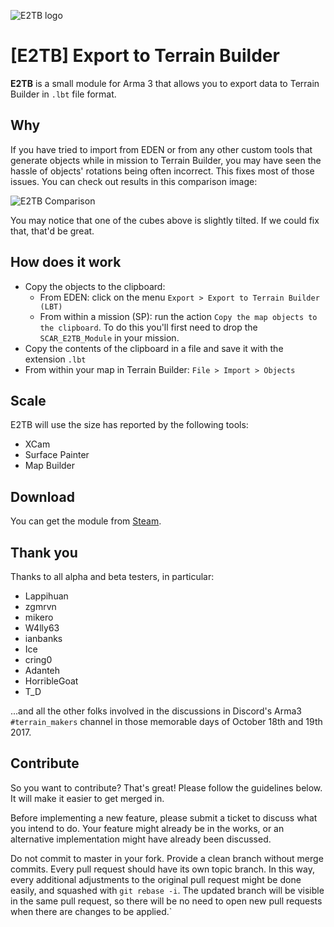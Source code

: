 ![E2TB logo](https://cldup.com/isZPFlSHn0.png)

# [E2TB] Export to Terrain Builder

**E2TB** is a small module for Arma 3 that allows you to export data to Terrain Builder in `.lbt` file format.


## Why
If you have tried to import from EDEN or from any other custom tools that generate objects while in mission to Terrain Builder, you may have seen the hassle of objects' rotations being often incorrect. This fixes most of those issues. You can check out results in this comparison image:

![E2TB Comparison](https://cldup.com/eOdeb2Gtga.jpg)

You may notice that one of the cubes above is slightly tilted. If we could fix that, that'd be great.

## How does it work

  * Copy the objects to the clipboard:
    * From EDEN: click on the menu `Export > Export to Terrain Builder (LBT)`
    * From within a mission (SP): run the action `Copy the map objects to the clipboard`. To do this you'll first need to drop the `SCAR_E2TB_Module` in your mission.
  * Copy the contents of the clipboard in a file and save it with the extension `.lbt`
  * From within your map in Terrain Builder: `File > Import > Objects`

## Scale

E2TB will use the size has reported by the following tools:

  * XCam
  * Surface Painter
  * Map Builder

## Download

You can get the module from [Steam](http://steamcommunity.com/sharedfiles/filedetails/?id=1174073713).

## Thank you

Thanks to all alpha and beta testers, in particular:

  * Lappihuan
  * zgmrvn
  * mikero
  * W4lly63
  * ianbanks
  * Ice
  * cring0
  * Adanteh
  * HorribleGoat
  * T_D

...and all the other folks involved in the discussions in Discord's Arma3 `#terrain_makers` channel in those memorable days of October 18th and 19th 2017.

## Contribute

So you want to contribute? That's great! Please follow the guidelines below. It will make it easier to get merged in.

Before implementing a new feature, please submit a ticket to discuss what you intend to do. Your feature might already be in the works, or an alternative implementation might have already been discussed.

Do not commit to master in your fork. Provide a clean branch without merge commits. Every pull request should have its own topic branch. In this way, every additional adjustments to the original pull request might be done easily, and squashed with `git rebase -i`. The updated branch will be visible in the same pull request, so there will be no need to open new pull requests when there are changes to be applied.`
